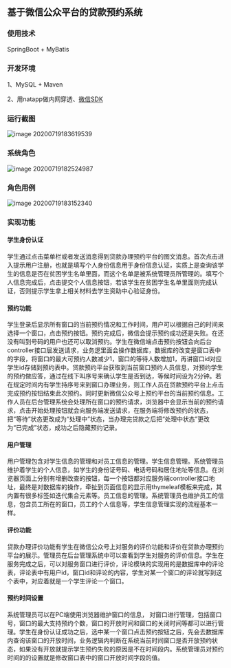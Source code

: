 ## 基于微信公众平台的贷款预约系统

### 使用技术

SpringBoot + MyBatis 

### 开发环境

1、MySQL + Maven

2、用natapp做内网穿透、[微信SDK](https://github.com/Wechat-Group/WxJava)

### 运行截图

![image 20200719183619539](https://s1.ax1x.com/2020/07/19/UWtAu4.png)

### 系统角色

![image 20200719182524987](https://s1.ax1x.com/2020/07/19/UWtmU1.png)

### 角色用例

![image 20200719183152340](https://s1.ax1x.com/2020/07/19/UWtQgO.png)

### 实现功能

#### 学生身份认证

学生通过点击菜单栏或者发送消息得到贷款办理预约平台的图文消息。首次点击进入提示用户注册，也就是填写个人身份信息用于身份信息认证，实质上是查询该学生的信息是否在贫困学生名单里面，而这个名单是被系统管理员所管理的。填写个人信息完成后，点击提交个人信息按钮，若该学生在贫困学生名单里面则完成认证，否则提示学生拿上相关材料去学生资助中心验证身份。

#### 预约功能

学生登录后显示所有窗口的当前预约情况和工作时间，用户可以根据自己的时间来选择一个窗口，点击预约按钮。预约完成后，微信会提示预约成功还是失败。在还没有叫到号码的用户也还可以取消预约。学生在微信端点击预约按钮会向后台controller接口层发送请求，业务逻里面会操作数据库，数据库的改变是窗口表中的字段，将窗口的最大可预约人数减少1，窗口的等待人数增加1，再讲窗口id对应学生id存储到预约表中。贷款预约平台获取到当前窗口预约人员信息，对预约学生的预约做应答，通过在线下叫序号来确认学生是否到达，等候时间设为2分钟。若在规定时间内有学生持序号来到窗口办理业务，则工作人员在贷款预约平台上点击完成预约按钮结束此次预约。同时更新微信公众号上预约平台的当前预约信息。工作人员在后台管理系统会处理所在窗口的预约请求，浏览器中会显示当前的预约请求，点击开始处理按钮就会向服务端发送请求，在服务端将修改预约的状态，把“等待”状态更改成为“处理中”状态，当办理完贷款之后把“处理中状态”更改为“已完成”状态，成功之后隐藏预约记录。

####  用户管理

用户管理包含对学生信息的管理和对员工信息的管理。学生信息管理。系统管理员维护着学生的个人信息，如学生的身份证号码、电话号码和居住地址等信息。在浏览器页面上分别有增删改查的按钮，每一个按钮都对应服务端controller接口地址，最终是对数据库的操作，牵扯到页面信息的显示用thymeleaf模板来完成，其内置有很多标签如迭代集合元素等。员工信息的管理。系统管理员也维护员工的信息，包含员工所在的窗口，员工的个人信息等，学生信息管理实现的流程基本一样。

#### 评价功能

贷款办理评价功能有学生在微信公众号上对服务的评价功能和评价在贷款办理预约平台的展示。管理员在后台管理系统中可以查看到学生对服务的评价信息。学生在服务完成之后，可以对服务窗口进行评价，评论模块的实现用的是数据库中的评论表，评论表中有用户id，窗口id和评论的内容，学生对某一个窗口的评论就写到这个表中，对应着就是一个学生评论一个窗口。

#### 预约时间设置

系统管理员可以在PC端使用浏览器维护窗口的信息， 对窗口进行管理，包括窗口号，窗口的最大支持预约个数，窗口的开放时间和窗口的关闭时间等都可以进行管理。学生在身份认证成功之后，选中某一个窗口点击预约按钮之后，先会去数据库内查询该窗口的开放时间，业务逻辑内判断在系统当前时间窗口是否开放预约状态，如果没有开放就提示学生预约失败的原因是不在时间段内。系统管理员对预约时间的的设置就是修改窗口表中的窗口开放时间字段的值。

